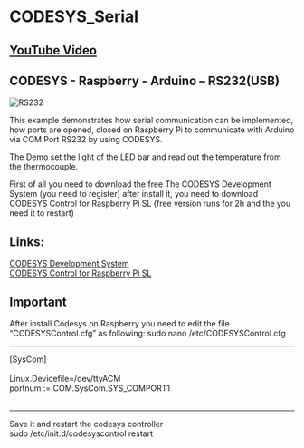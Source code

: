 # CODESYS_Serial
## [YouTube Video](https://youtu.be/AeyhBszlmOY)
## CODESYS - Raspberry - Arduino – RS232(USB)

![RS232](https://user-images.githubusercontent.com/36192933/38459693-6970b904-3aad-11e8-9068-33f613c36dde.jpg)

This example demonstrates how serial communication can be implemented, how ports are opened, 
closed on Raspberry Pi to communicate with Arduino via COM Port RS232 by using CODESYS.

The Demo set the light of the LED bar and read out the temperature from the thermocouple.

First of all you need to download the free The CODESYS Development System (you need to register) after install it, 
you need to download CODESYS Control for Raspberry Pi SL (free version  runs for 2h and the you need it to restart)

## Links:
[CODESYS Development System ](https://store.codesys.com/codesys-23.html)<br />
[CODESYS Control for Raspberry Pi SL](https://store.codesys.com/codesys-control-for-raspberry-pi-sl.html?___store=en)

## Important
After install Codesys on Raspberry you need to edit the file “CODESYSControl.cfg” as following:
sudo nano /etc/CODESYSControl.cfg 
<hr>
[SysCom]<br />
<br />
Linux.Devicefile=/dev/ttyACM <br />
portnum := COM.SysCom.SYS_COMPORT1<br />
<br />
<hr>
Save it and restart the codesys controller <br />
sudo /etc/init.d/codesyscontrol restart<br />
